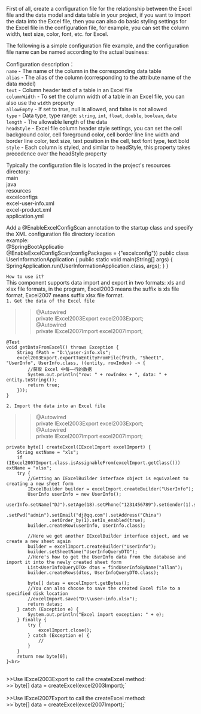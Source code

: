First of all, create a configuration file for the relationship between the Excel file and the data model and data table in your project, if you want to import the data into the Excel file, then you can also do basic styling settings for the Excel file in the configuration file, for example, you can set the column width, text size, color, font, etc. for Excel.

The following is a simple configuration file example, and the configuration file name can be named according to the actual business:
<?xml version="1.0" encoding="UTF-8" standalone="no"?>
<FieldMappings table="UserInfo"
               title="User information"
               headStyle="text-align:center;text-valign:center;background-color:green;color:white;border-width:1px;border-color:yellow;">
    <column alias="id" allowEmpty="true" columnWidth="500" length="36" name="id" text="id" type="string" index="1" style="" />
    <column alias="order_by" allowEmpty="false" columnWidth="100" name="order_by" text="Serial" type="int" index="2" style="" />
    <column alias="uid" allowEmpty="false" columnWidth="100" length="50" name="uid" text="Account" type="string" index="3" style=""/>
    <column alias="pwd" allowEmpty="false" columnWidth="100" length="50" name="pwd" text="Password" type="string" index="4" style=""/>
    <column alias="user_type" allowEmpty="true" columnWidth="120" length="0" name="user_type" text="UserType" index="5" style=""/>
    <column alias="name" allowEmpty="false" columnWidth="100" length="5" name="name" text="Name" type="string" index="6" style=""/>
    <column alias="gender" allowEmpty="false" columnWidth="80" length="1" name="gender" text="Gender" type="int" index="7" style=""/>
    <column alias="age" allowEmpty="true" columnWidth="80" name="age" text="Age" type="int" index="8" style=""/>
    <column alias="phone" allowEmpty="false" columnWidth="180" length="20" name="phone" text="Phone" type="string" index="9" style=""/>
    <!--If the column has children, it means that the parent column needs to be displayed across columns-->
    <column alias="course" name="course" text="Course" index="10">
        <column alias="chemistry" allowEmpty="true" columnWidth="120" length="0" name="chinese" text="Chemistry" type="float" index="2" style=""/>
        <column alias="physics" allowEmpty="true" columnWidth="120" length="0" name="physics" text="Physics" type="float" index="1" style=""/>
    </column>
    <column alias="email" allowEmpty="true" columnWidth="200" length="200" name="email" text="Email" type="string" index="11" style=""/>
    <column alias="address" allowEmpty="true" width="300" length="100" name="address" text="Address" type="string" index="12" style=""/>
    <column alias="is_enabled" allowEmpty="false" columnWidth="100" name="is_enabled" text="Enable" type="boolean" index="13" style="" />
    <column alias="create_time" allowEmpty="true" columnWidth="280" name="create_time" text="CreateDate" type="date" index="14" style="" />
</FieldMappings>

Configuration description：<br>
`name` - The name of the column in the corresponding data table<br>
`alias` - The alias of the column (corresponding to the attribute name of the data model)<br>
`text` - Column header text of a table in an Excel file<br>
`columnWidth` - To set the column width of a table in an Excel file, you can also use the `width` property<br>
`allowEmpty` - If set to true, null is allowed, and false is not allowed<br>
`type` - Data type, type range: `string`, `int`, `float`, `double`, `boolean`, `date`<br>
`length` - The allowable length of the data<br>
`headStyle` - Excel file column header style settings, you can set the cell background color, cell foreground color, cell border line line width and border line color, text size, text position in the cell, text font type, text bold<br>
`style` - Each column is styled, and similar to headStyle, this property takes precedence over the headStyle property<br>

Typically the configuration file is located in the project's resources directory:<br>
main<br>
    java<br>
    resources<br>
      excelconfigs<br>
        excel-user-info.xml<br>
        excel-product.xml<br>
      application.yml<br>

Add a @EnableExcelConfigScan annotation to the startup class and specify the XML configuration file directory location<br>
example:<br>
@SpringBootApplicatio<br>
@EnableExcelConfigScan(configPackages = {"excelconfig"})
public class UserInformationApplication {
    public static void main(String[] args) {
        SpringApplication.run(UserInformationApplication.class, args);
    }
}

`How to use it?`<br>
This component supports data import and export in two formats: xls and xlsx file formats, in the program, Excel2003 means the suffix is xls file format, Excel2007 means suffix xlsx file format.<br>
`1. Get the data of the Excel file`<br>
>>@Autowired<br>
>>private IExcel2003Export excel2003Export;<br>
>>@Autowired<br>
>>private IExcel2007Import excel2007Import;<br>

    @Test
    void getDataFromExcel() throws Exception {        
        String fPath = "D:\\user-info.xls";
        excel2003Export.exportToEntityFromFile(fPath, "Sheet1", "UserInfo", UserInfo.class, ((entity, rowIndex) -> {
            //获取 Excel 中每一行的数据
            System.out.println("row: " + rowIndex + ", data: " + entity.toString());
            return true;
        }));
    }
   
`2. Import the data into an Excel file`<br>
>>@Autowired<br>
>>private IExcel2003Export excel2003Export;<br>
>>@Autowired<br>
>>private IExcel2007Import excel2007Import;<br>
   
    private byte[] createExcel(IExcelImport excelImport) {
        String extName = "xls";
        if (IExcel2007Import.class.isAssignableFrom(excelImport.getClass())) extName = "xlsx";   
        try {
            //Getting an IExcelBuilder interface object is equivalent to creating a new sheet form
            IExcelBuilder builder = excelImport.createBuilder("UserInfo");
            UserInfo userInfo = new UserInfo();
            userInfo.setName("DJ").setAge(18).setPhone("1231456789").setGender(1).setUid("admin")
                    .setPwd("admin").setEmail("dj@qq.com").setAddress("China")
                    .setOrder_by(1).setIs_enabled(true);
            builder.createRow(userInfo, UserInfo.class);

            //Here we get another IExcelBuilder interface object, and we create a new sheet again
            builder = excelImport.createBuilder("UserInfo");
            builder.setSheetName("UserInfoQueryDTO");
            //Here's how to get the UserInfo data from the database and import it into the newly created sheet form
            List<UserInfoQueryDTO> dtos = findUserInfoByName("allan");
            builder.createRows(dtos, UserInfoQueryDTO.class);

            byte[] datas = excelImport.getBytes();
            //You can also choose to save the created Excel file to a specified disk location
            //excelImport.save("D:\\user-info.xlsx");
            return datas;
        } catch (Exception e) {
            System.out.println("Excel import exception: " + e);
        } finally {
            try {
                excelImport.close();
            } catch (Exception e) {
                //
            }
        }
        return new byte[0];
    }<br>
<br>
>>Use IExcel2003Export to call the createExcel method:<br>
>>`byte[] data = createExcel(excel2003Import);`<br>
<br>
>>Use IExcel2007Export to call the createExcel method:<br>
>>`byte[] data = createExcel(excel2007Import);`


